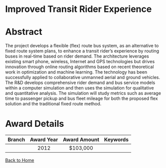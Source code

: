 
Improved Transit Rider Experience
=================================

# Abstract


The project develops a flexible (flex) route bus system, as an alternative to fixed route system plans, to enhance a transit rider’s experience by routing buses in real-time based on rider demand. The architecture leverages existing smart phone, wireless, Internet and GPS technologies but drives innovation through online routing algorithms based on recent theoretical work in optimization and machine learning. The technology has been
successfully applied to collaborative unmanned aerial and ground vehicles. The R&D develops comprehensive rider demand and bus service models within a computer simulation and then uses the simulation for qualitative and quantitative analysis. The simulation will study metrics such as average time to passenger pickup and bus fleet mileage for both the proposed flex solution and the traditional fixed route method.  

# Award Details

|Branch|Award Year|Award Amount|Keywords|
| :---: | :---: | :---: | :---: |
||2012|$103,000||
  
  


[Back to Home](https://github.com/chrischow/dod_sbir_awards/CC/#1238)